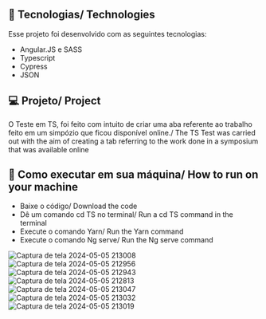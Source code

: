## 🚀 Tecnologias/ Technologies

Esse projeto foi desenvolvido com as seguintes tecnologias:

- Angular.JS e SASS
- Typescript
- Cypress
- JSON

## 💻 Projeto/ Project

 O Teste em TS, foi feito com intuito de criar uma aba referente ao trabalho feito em um simpózio que ficou disponível online./ The TS Test was carried out with the aim of creating a tab referring to the work done in a symposium that was available online
  
## 🔖 Como executar em sua máquina/ How to run on your machine
- Baixe o código/ Download the code
- Dê um comando cd TS no terminal/ Run a cd TS command in the terminal
- Execute o comando Yarn/ Run the Yarn command
- Execute o comando Ng serve/ Run the Ng serve command

![Captura de tela 2024-05-05 213008](https://github.com/annamarcomini/github-explorer/assets/116853315/8862821a-906f-4859-8c53-f806b0328040)
![Captura de tela 2024-05-05 212956](https://github.com/annamarcomini/github-explorer/assets/116853315/7ef96c54-eabf-4541-82d8-e369097ab999)
![Captura de tela 2024-05-05 212943](https://github.com/annamarcomini/github-explorer/assets/116853315/9b8ee6a2-c3ac-4dd7-96db-ee7ecf8fcd38)
![Captura de tela 2024-05-05 212813](https://github.com/annamarcomini/github-explorer/assets/116853315/79ed3f71-0ceb-49a0-898c-d7e9156c1e85)
![Captura de tela 2024-05-05 213047](https://github.com/annamarcomini/github-explorer/assets/116853315/0e2e5e29-e811-4d8b-8c9f-6f2d2f827a61)
![Captura de tela 2024-05-05 213032](https://github.com/annamarcomini/github-explorer/assets/116853315/47cc25d3-d10f-4f20-b37f-fe46f871fd32)
![Captura de tela 2024-05-05 213019](https://github.com/annamarcomini/github-explorer/assets/116853315/f4831cbd-d1d1-4679-a4c7-44fec0ab6fb9)
  


